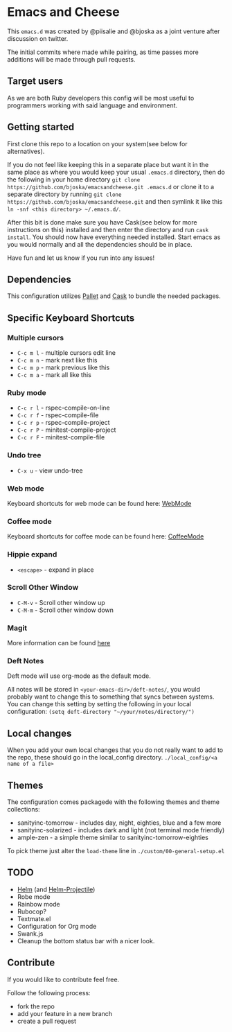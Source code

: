# Emacs and Cheese

This `emacs.d` was created by @piisalie and @bjoska as a joint venture after discussion on twitter.

The initial commits where made while pairing, as time passes more additions will be made through pull requests.

## Target users

As we are both Ruby developers this config will be most useful to programmers working with said language and environment.

## Getting started

First clone this repo to a location on your system(see below for alternatives).

If you do not feel like keeping this in a separate place but want it in the same place as where you would keep your usual `.emacs.d` directory, then do the following in your home directory `git clone https://github.com/bjoska/emacsandcheese.git .emacs.d` or clone it to a separate directory by running `git clone https://github.com/bjoska/emacsandcheese.git` and then symlink it like this `ln -snf <this directory> ~/.emacs.d/`.

After this bit is done make sure you have Cask(see below for more instructions on this) installed and then enter the directory and run `cask install`. You should now have everything needed installed. Start emacs as you would normally and all the dependencies should be in place.

Have fun and let us know if you run into any issues!

## Dependencies

This configuration utilizes [Pallet](https://github.com/rdallasgray/pallet) and [Cask](https://github.com/cask/cask) to bundle the needed packages.

## Specific Keyboard Shortcuts

### Multiple cursors

- `C-c m l` - multiple cursors edit line
- `C-c m n` - mark next like this
- `C-c m p` - mark previous like this
- `C-c m a` - mark all like this

### Ruby mode

- `C-c r l` - rspec-compile-on-line
- `C-c r f` - rspec-compile-file
- `C-c r p` - rspec-compile-project
- `C-c r P` - minitest-compile-project
- `C-c r F` - minitest-compile-file

### Undo tree

- `C-x u` - view undo-tree

### Web mode

Keyboard shortcuts for web mode can be found here:
[WebMode](http://web-mode.org/)

### Coffee mode

Keyboard shortcuts for coffee mode can be found here:
[CoffeeMode](https://github.com/defunkt/coffee-mode#default-key-bindings)

### Hippie expand

- `<escape>` - expand in place

### Scroll Other Window

- `C-M-v` - Scroll other window up
- `C-M-m` - Scroll other window down

### Magit

More information can be found [here](https://github.com/magit/magit)

### Deft Notes

Deft mode will use org-mode as the default mode.

All notes will be stored in `<your-emacs-dir>/deft-notes/`, you would
probably want to change this to something that syncs between systems.
You can change this setting by setting the following in your local configuration:
`(setq deft-directory "~/your/notes/directory/")`

## Local changes

When you add your own local changes that you do not really want to add to the repo, these should go in the local_config directory.
`./local_config/<a name of a file>`

## Themes

The configuration comes packagede with the following themes and theme collections:
- sanityinc-tomorrow - includes day, night, eighties, blue and a few more
- sanityinc-solarized - includes dark and light (not terminal mode friendly)
- ample-zen - a simple theme similar to sanityinc-tomorrow-eighties

To pick theme just alter the `load-theme` line in `./custom/00-general-setup.el`

## TODO

- [Helm](https://github.com/emacs-helm/helm) (and [Helm-Projectile](https://github.com/bbatsov/projectile#helm-integration))
- Robe mode
- Rainbow mode
- Rubocop?
- Textmate.el
- Configuration for Org mode
- Swank.js
- Cleanup the bottom status bar with a nicer look.

## Contribute

If you would like to contribute feel free.

Follow the following process:

- fork the repo
- add your feature in a new branch
- create a pull request
